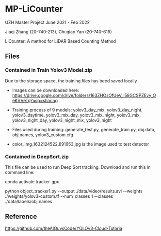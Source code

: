 # MP-LiCounter

UZH Master Project June 2021 - Feb 2022

Jiaqi Zhang (20-740-213), Chuqiao Yan (20-740-619)

LiCounter: A method for LiDAR Based Counting Method 

## Files
### Contained in Train Yolov3 Model.zip
Due to the storage space, the training files has beed saved locally

+ Images can be downloaded here: https://drive.google.com/drive/folders/163ZHOsOfUeV_i58GCSPZEvy_OeKVVeTg?usp=sharing

+ Training process of 9 models: yolov3_day_mix, yolov3_day_night, yolov3_daytime, yolov3_mix_day, yolov3_mix_night, yolov3_mix, yolov3_night_day, yolov3_night_mix, yolov3_night

+ Files used during training: generate_test.py, generate_train.py, obj.data, obj.names, yolov3_custom.cfg

+ color_img_1632124522.891653.jpg is the image used to test detector

### Contained in DeepSort.zip
This file can be used to run Deep Sort tracking. Download and run this in command line:

conda activate tracker-gpu

python object_tracker1.py --output ./data/video/results.avi --weights ./weights/yolov3-custom.tf --num_classes 1 --classes ./data/labels/obj.names


## Reference
https://github.com/theAIGuysCode/YOLOv3-Cloud-Tutoria
